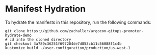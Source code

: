 # Manifest Hydration

To hydrate the manifests in this repository, run the following commands:

```shell
git clone https://github.com/zachaller/argocon-gitops-promoter-hydrate-demo
# cd into the cloned directory
git checkout 3a789c36251f697204de7d853cb11c56088f1c4b
kustomize build ./user-configuration/production/us-west-1
```
